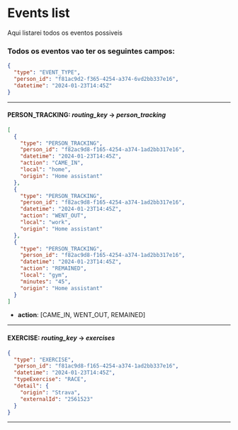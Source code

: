 # Events list

Aqui listarei todos os eventos possiveis

### Todos os eventos vao ter os seguintes campos:

```json
{
  "type": "EVENT_TYPE",
  "person_id": "f81ac9d2-f365-4254-a374-6vd2bb337e16",
  "datetime": "2024-01-23T14:45Z"
}
```
--------------------------------------------------------------


<a id="person_tracking"></a>
#### PERSON_TRACKING: *routing_key* -> _person_tracking_
```json
[
  {
    "type": "PERSON_TRACKING",
    "person_id": "f82ac9d8-f165-4254-a374-1ad2bb317e16",
    "datetime": "2024-01-23T14:45Z",
    "action": "CAME_IN",
    "local": "home",
    "origin": "Home assistant"
  },
  {
    "type": "PERSON_TRACKING",
    "person_id": "f82ac9d8-f165-4254-a374-1ad2bb317e16",
    "datetime": "2024-01-23T14:45Z",
    "action": "WENT_OUT",
    "local": "work",
    "origin": "Home assistant"
  },
  {
    "type": "PERSON_TRACKING",
    "person_id": "f82ac9d8-f165-4254-a374-1ad2bb317e16",
    "datetime": "2024-01-23T14:45Z",
    "action": "REMAINED",
    "local": "gym",
    "minutes": "45",
    "origin": "Home assistant"
  }
]
```
 - __action__: [CAME_IN, WENT_OUT, REMAINED]
--------------------------------------------------------------


<a id="exercise"></a>
#### EXERCISE: *routing_key* -> _exercises_
```json
{
  "type": "EXERCISE",
  "person_id": "f81ac9d8-f165-4254-a374-1ad2bb337e16",
  "datetime": "2024-01-23T14:45Z",
  "typeExercise": "RACE",
  "detail": {
    "origin": "Strava",
    "externalId": "2561523"
  }
}
```
--------------------------------------------------------------
